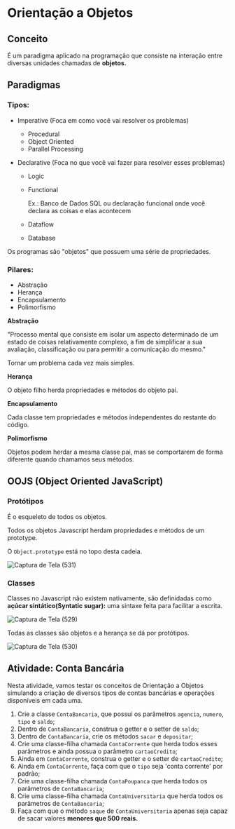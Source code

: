 # Orientação a Objetos

## Conceito

É um paradigma aplicado na programação que consiste na interação entre diversas unidades chamadas de **objetos.**

## Paradigmas

### **Tipos:**
- Imperative (Foca em como você vai resolver os problemas)
    - Procedural
    - Object Oriented
    - Parallel Processing

- Declarative (Foca no que você vai fazer para resolver esses problemas)
    - Logic
    - Functional

        Ex.: Banco de Dados SQL ou declaração funcional onde você declara as coisas e elas acontecem
    - Dataflow
    - Database

Os programas são "objetos" que possuem uma série de propriedades.

### **Pilares:**
- Abstração
- Herança
- Encapsulamento
- Polimorfismo

**Abstração**

"Processo mental que consiste em isolar um aspecto determinado de um estado de coisas relativamente complexo, a fim de simplificar a sua avaliação, classificação ou para permitir a comunicação do mesmo."

Tornar um problema cada vez mais simples.

**Herança**

O objeto filho herda propriedades e métodos do objeto pai.

**Encapsulamento**

Cada classe tem propriedades e métodos independentes do restante do código.

**Polimorfismo**

Objetos podem herdar a mesma classe pai, mas se comportarem de forma diferente quando chamamos seus métodos.

## OOJS (Object Oriented JavaScript)

### **Protótipos**

É o esqueleto de todos os objetos.

Todos os objetos Javascript herdam propriedades e métodos de um prototype.

O `Object.prototype` está no topo desta cadeia.

![Captura de Tela (531)](https://user-images.githubusercontent.com/78867248/168934095-941907d1-bee8-4286-a660-45add1df251e.png)

### **Classes**

Classes no Javascript não existem nativamente, são definidadas como **açúcar sintático(Syntatic sugar):** uma sintaxe feita para facilitar a escrita.

![Captura de Tela (529)](https://user-images.githubusercontent.com/78867248/168934131-7bd5ea07-5d15-483e-9912-651e2f89fd0a.png)

Todas as classes são objetos e a herança se dá por protótipos.

![Captura de Tela (530)](https://user-images.githubusercontent.com/78867248/168934155-0f47f16c-b8b5-4a90-84d9-42c26ad232a8.png)

## Atividade: Conta Bancária

Nesta atividade, vamos testar os conceitos de Orientação a Objetos simulando a criação de diversos tipos de contas bancárias e operações disponíveis em cada uma.

1. Crie a classe `ContaBancaria`, que possui os parâmetros `agencia`, `numero`, `tipo` e `saldo`;
2. Dentro de `ContaBancaria`, construa o getter e o setter de `saldo`;
3. Dentro de `ContaBancaria`, crie os métodos `sacar` e `depositar`;
4. Crie uma classe-filha chamada `ContaCorrente` que herda todos esses parâmetros e ainda possua o parâmetro `cartaoCredito`;
5. Ainda em `ContaCorrente`, construa o getter e o setter de `cartaoCredito`;
6. Ainda em `ContaCorrente`, faça com que o `tipo` seja 'conta corrente' por padrão;
7. Crie uma classe-filha chamada `ContaPoupanca` que herda todos os parâmetros de `ContaBancaria`;
8. Crie uma classe-filha chamada `ContaUniversitaria` que herda todos os parâmetros de `ContaBancaria`;
9. Faça com que o método `saque` de `ContaUniversitaria` apenas seja capaz de sacar valores **menores que 500 reais.**